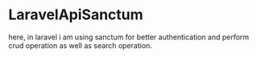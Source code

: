 # LaravelApiSanctum
here, in laravel i am using sanctum for better authentication and perform crud operation as well as search operation.
